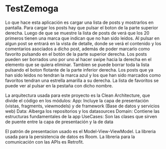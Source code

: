# TestZemoga
Lo que hace esta aplicación es cargar una lista de posts y mostrarlos en pantalla. Para cargar los posts hay que pulsar el boton de la parte superior derecha.
Luego de que se muestre la lista de posts de verá que los 20 primeros tienen una marca que indican que no han sido leidos. 
Al pulsar en algun post se entrará en la vista de detalle, donde se verá el contenido y los comentarios asociados a dicho post, además de poder marcarlo como favorito pulsando en el botón de la parte superior derecha.
Los posts pueden ser borrados uno por uno al hacer swipe hacia la derecha en el elemento que se quiera eliminar. Tambien se puede borrar toda la lista pulsando el boton flotante de la parte inferior derecha.
Los posts que ya han sido leidos no tendran la marca azul y los que han sido marcados como favoritos tendran una estrella amarilla a su derecha. 
La lista de favoritos se puede ver al pulsar en la pestaña con dicho nombre.

La arquitectura usada para este proyecto es la Clean Architecture, que divide el código en los módulos: 
App: Incluye la capa de presentación (vistas, fragments, viewmodels) y de framework (Base de datos y servicios web)
Data: Alberga los repositorios y los datasources
Domain: Contiene las estructuras fundamentales de la app
UseCases: Son las clases que sirven de puente entre la capa de presentación y la de data

El patrón de presentacion usado es el Model-View-ViewModel.
La libreria usada para la persistencia de datos es Room.
La libreria para la comunicación con las APIs es Retrofit.
